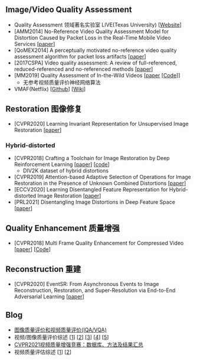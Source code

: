 ## Image/Video Quality Assessment
- Quality Assessment 领域著名实验室 LIVE(Texas University) [[Website](https://live.ece.utexas.edu/research.php)]
- [AMM2014] No-Reference Video Quality Assessment Model for Distortion Caused by Packet Loss in the Real-Time Mobile Video Services [[paper](https://www.hindawi.com/journals/am/2014/606493/)]
- [QoMEX2014] A perceptually motivated no-reference video quality assessment algorithm for packet loss artifacts [[paper](https://ieeexplore.ieee.org/document/6982296)]
- [2017CSPA] Video quality assessment: A review of full-referenced, reduced-referenced and no-referenced methods [[paper](https://ieeexplore.ieee.org/document/8064957)]
- [MM2019] Quality Assessment of In-the-Wild Videos [[paper](https://arxiv.org/abs/1908.00375) [[Code](https://github.com/lidq92/VSFA)]]
  - 无参考视频质量评价神经网络算法
- VMAF(Netflix) [[Github](https://github.com/Netflix/vmaf)] [[Wiki](https://en.wikipedia.org/wiki/Video_Multimethod_Assessment_Fusion)]


## Restoration 图像修复
- [CVPR2020] Learning Invariant Representation for Unsupervised Image Restoration [[paper](https://arxiv.org/abs/2003.12769)]


### Hybrid-distorted
- [CVPR2018] Crafting a Toolchain for Image Restoration by Deep Reinforcement Learning [[paper](https://arxiv.org/abs/1804.03312)] [[code](https://github.com/yuke93/RL-Restore)]
  - DIV2K dataset of hybrid distortions
- [CVPR2019] Attention-based Adaptive Selection of Operations for Image Restoration in the Presence of Unknown Combined Distortions [[paper](https://arxiv.org/abs/1812.00733)]
- [ECCV2020] Learning Disentangled Feature Representation for Hybrid-distorted Image Restoration [[paper](https://arxiv.org/pdf/2007.11430.pdf)]
- [PRL2021] Disentangling Image Distortions in Deep Feature Space [[paper](https://arxiv.org/abs/2002.11409)]


## Quality Enhancement 质量增强
- [CVPR2018] Multi Frame Quality Enhancement for Compressed Video [[paper](https://link.zhihu.com/?target=http%3A//arxiv.org/abs/1803.04680)] [[Code](github.com/ryangBUAA/MFQE.git)]


## Reconstruction 重建
- [CVPR2020] EventSR: From Asynchronous Events to Image Reconstruction, Restoration, and Super-Resolution via End-to-End Adversarial Learning [[paper](https://arxiv.org/abs/2003.07640)]



## Blog
- [图像质量评价和视频质量评价(IQA/VQA)](https://www.cnblogs.com/buyizhiyou/p/12090605.html)
- 视频/图像质量评价综述 [[1](https://zhuanlan.zhihu.com/p/54539091)] [[2](https://zhuanlan.zhihu.com/p/54950132)] [[3](https://zhuanlan.zhihu.com/p/55101558)] [[4](https://zhuanlan.zhihu.com/p/55111820)] [[5](https://zhuanlan.zhihu.com/p/55189941)]
- [CVPR2021视频质量增强竞赛：数据库、方法及结果汇总](https://zhuanlan.zhihu.com/p/368256419)
- 视频质量评估综述 [[1](https://testerhome.com/topics/19932)] [[2](https://testerhome.com/topics/20107)]
